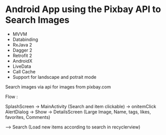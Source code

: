 # Android App using the Pixbay API to Search Images

 - MVVM
 - Databinding
 - RxJava 2
 - Dagger 2
 - Retrofit 2
 - AndroidX
 - LiveData
 - Call Cache
 - Support for landscape and potrait mode

 Search images via api for images from pixbay.com

 Flow :

SplashScreen -> MainActivity (Search and item clickable) -> onitemClick AlertDialog -> Show -> DetailsScreen (Large Image, Name, tags, likes, favorites, Comments)

--> Search (Load new items according to search in recyclerview)
